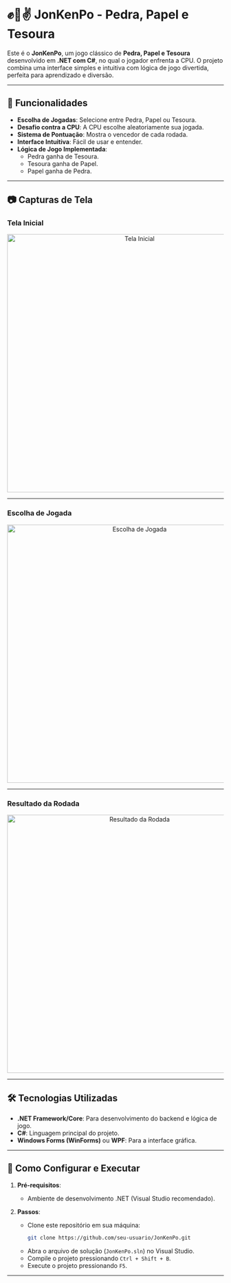 # ✊🤚✌️ JonKenPo - Pedra, Papel e Tesoura

Este é o **JonKenPo**, um jogo clássico de **Pedra, Papel e Tesoura** desenvolvido em **.NET com C#**, no qual o jogador enfrenta a CPU. O projeto combina uma interface simples e intuitiva com lógica de jogo divertida, perfeita para aprendizado e diversão.

---

## 🚀 Funcionalidades

- **Escolha de Jogadas**: Selecione entre Pedra, Papel ou Tesoura.
- **Desafio contra a CPU**: A CPU escolhe aleatoriamente sua jogada.
- **Sistema de Pontuação**: Mostra o vencedor de cada rodada.
- **Interface Intuitiva**: Fácil de usar e entender.
- **Lógica de Jogo Implementada**:
  - Pedra ganha de Tesoura.
  - Tesoura ganha de Papel.
  - Papel ganha de Pedra.

---

## 📷 Capturas de Tela

### Tela Inicial
<div align="center">
    <img src="caminho/para/imagem1.png" alt="Tela Inicial" width="600">
</div>

---

### Escolha de Jogada
<div align="center">
    <img src="caminho/para/imagem2.png" alt="Escolha de Jogada" width="600">
</div>

---

### Resultado da Rodada
<div align="center">
    <img src="caminho/para/imagem3.png" alt="Resultado da Rodada" width="600">
</div>

---

## 🛠️ Tecnologias Utilizadas

- **.NET Framework/Core**: Para desenvolvimento do backend e lógica de jogo.
- **C#**: Linguagem principal do projeto.
- **Windows Forms (WinForms)** ou **WPF**: Para a interface gráfica.

---

## 📄 Como Configurar e Executar

1. **Pré-requisitos**:
   - Ambiente de desenvolvimento .NET (Visual Studio recomendado).

2. **Passos**:
   - Clone este repositório em sua máquina:
     ```bash
     git clone https://github.com/seu-usuario/JonKenPo.git
     ```
   - Abra o arquivo de solução (`JonKenPo.sln`) no Visual Studio.
   - Compile o projeto pressionando `Ctrl + Shift + B`.
   - Execute o projeto pressionando `F5`.

---
